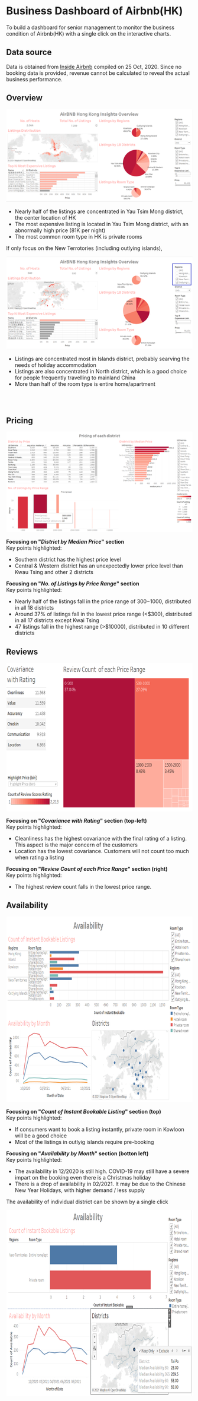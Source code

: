 # Business Dashboard of Airbnb(HK)
 To build a dashboard for senior management to monitor the business condition of Airbnb(HK) with a single click on the interactive charts.
 
## Data source
 Data is obtained from [Inside Airbnb](http://insideairbnb.com/get-the-data.html) compiled on 25 Oct, 2020. Since no booking data is provided, revenue cannot be calculated to reveal the actual business performance. 


## Overview
<img src='images/1a.png'>

- Nearly half of the listings are concentrated in Yau Tsim Mong district, the center location of HK
- The most expensive listing is located in Yau Tsim Mong district, with an abnormally high price (81K per night)
- The most common room type in HK is private rooms


If only focus on the New Terrotories (including outlying islands), 

 <img src='images/1b.png'>
 
 - Listings are concentrated most in Islands district, probably searving the needs of holiday accommodation
 - Listings are also concentrated in North district, which is a good choice for people frequently travelling to mainland China
 - More than half of the room type is entire home/apartment
 <br>
 <br>
 
## Pricing
<img src='images/2a.png'>

**Focusing on "*District by Median Price*" section**<br>
Key points highlighted:
- Southern district has the highest price level
- Central & Western district has an unexpectedly lower price level than Kwau Tsing and other 2 districts 


**Focusing on "*No. of Listings by Price Range*" section**<br>
Key points highlighted:
- Nearly half of the listings fall in the price range of $300-$1000, distributed in all 18 districts
- Around 37% of listings fall in the lowest price range (<$300), distributed in all 17 districts except Kwai Tsing
- 47 listings fall in the highest range (>$10000), distributed in 10 different districts


## Reviews

<img src='images/3.png' height=400>

**Focusing on "*Covariance with Rating*" section (top-left)**<br>
Key points highlighted:
- Cleanliness has the highest covariance with the final rating of a listing. This aspect is the major concern of the customers
- Location has the lowest covariance. Customers will not count too much when rating a listing


**Focusing on "*Review Count of each Price Range*" section (right)**<br>
Key points highlighted:
- The highest review count falls in the lowest price range. 


## Availability

<img src='images/4a.png' height=500>

**Focusing on "*Count of Instant Bookable Listing*" section (top)**<br>
Key points highlighted:
- If consumers want to book a listing instantly, private room in Kowloon will be a good choice
- Most of the listings in outlyig islands require pre-booking


**Focusing on "*Availability by Month*" section (botton left)**<br>
Key points highlighted:
- The availability in 12/2020 is still high. COVID-19 may still have a severe impart on the booking even there is a Christmas holiday
- There is a drop of availability in 02/2021. It may be due to the Chinese New Year Holidays, with higher demand / less supply


The availability of individual district can be shown by a single click

<img src='images/4b.png' height=500>

